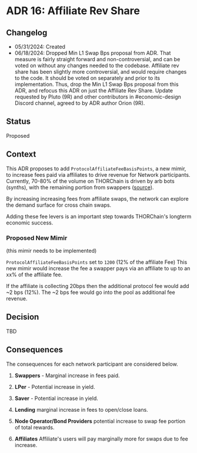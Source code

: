 # ADR 16: Affiliate Rev Share

## Changelog

- 05/31/2024: Created
- 06/18/2024: Dropped Min L1 Swap Bps proposal from ADR. That measure is fairly straight forward and non-controversial, and can be voted on without any changes needed to the codebase. Affiliate rev share has been slightly more controversial, and would require changes to the code. It should be voted on separately and prior to its implementation. Thus, drop the Min L1 Swap Bps proposal from this ADR, and refocus this ADR on just the Affiliate Rev Share. Update requested by Pluto (9R) and other contributors in #economic-design Discord channel, agreed to by ADR author Orion (9R).

## Status

Proposed

## Context

This ADR proposes to add `ProtocolAffiliateFeeBasisPoints`, a new mimir, to increase fees paid via affiliates to drive revenue for Network participants.
Currently, 70-80% of the volume on THORChain is driven by arb bots (synths), with the remaining portion from swappers ([source](https://flipsidecrypto.xyz/Rayyyk/thorchain-swap-volume-insight-Dq1Qzl?tabIndex=1)).

By increasing increasing fees from affiliate swaps, the network can explore the demand surface for cross chain swaps.

Adding these fee levers is an important step towards THORChain's longterm economic success.

### Proposed New Mimir

(this mimir needs to be implemented)

`ProtocolAffiliateFeeBasisPoints` set to `1200` (12% of the affiliate Fee)
This new mimir would increase the fee a swapper pays via an affiliate to up to an xx% of the affiliate fee.

If the affiliate is collecting 20bps then the additional protocol fee would add ~2 bps (12%). The ~2 bps fee would go into the pool as additional fee revenue.

## Decision

TBD

## Consequences

The consequences for each network participant are considered below.

1. **Swappers** - Marginal increase in fees paid.

1. **LPer** - Potential increase in yield.

1. **Saver** - Potential increase in yield.

1. **Lending**
   marginal increase in fees to open/close loans.

1. **Node Operator/Bond Providers**
   potential increase to swap fee portion of total rewards.
1. **Affiliates**
   Affiliate's users will pay marginally more for swaps due to fee increase.
